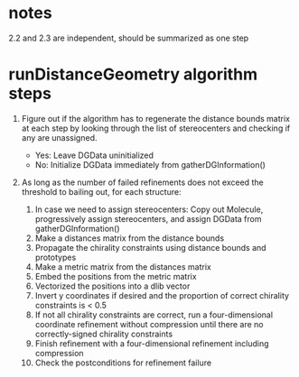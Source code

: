 # notes

2.2 and 2.3 are independent, should be summarized as one step

# runDistanceGeometry algorithm steps

1. Figure out if the algorithm has to regenerate the distance bounds matrix at
   each step by looking through the list of stereocenters and checking if any
   are unassigned.

   - Yes: Leave DGData uninitialized
   - No: Initialize DGData immediately from gatherDGInformation()

2. As long as the number of failed refinements does not exceed the threshold to
   bailing out, for each structure:

   1. In case we need to assign stereocenters: Copy out Molecule, progressively
      assign stereocenters, and assign DGData from gatherDGInformation()
   2. Make a distances matrix from the distance bounds
   3. Propagate the chirality constraints using distance bounds and prototypes 
   4. Make a metric matrix from the distances matrix
   5. Embed the positions from the metric matrix
   6. Vectorized the positions into a dlib vector
   7. Invert y coordinates if desired and the proportion of correct chirality
      constraints is < 0.5
   8. If not all chirality constraints are correct, run a four-dimensional
      coordinate refinement without compression until there are no
      correctly-signed chirality constraints
   9. Finish refinement with a four-dimensional refinement including compression
   10. Check the postconditions for refinement failure
